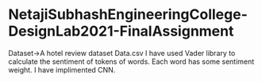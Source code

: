 # NetajiSubhashEngineeringCollege-DesignLab2021-FinalAssignment

Dataset->A hotel review dataset Data.csv
I have used Vader library to calculate the sentiment of tokens of words. Each word has some sentiment weight.
I have implimented CNN.
